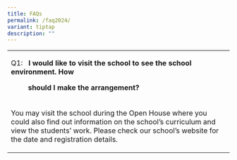 ```yaml
---
title: FAQs
permalink: /faq2024/
variant: tiptap
description: ""
---
```

<table><tbody><tr><td rowspan="1" colspan="1"><p>Q1:&nbsp;&nbsp; <strong>I would like to visit the school to see the school environment. How</strong></p><p><strong>&nbsp;&nbsp;&nbsp;&nbsp;&nbsp;&nbsp;&nbsp;&nbsp; should I make the arrangement?</strong></p></td></tr><tr><td rowspan="1" colspan="1"><p>You may visit the school during the Open House where you could also find out information on the school’s curriculum and view the students’ work. Please check our school’s website for the date and registration details.</p></td></tr></tbody></table><p></p>